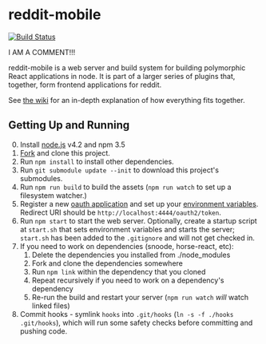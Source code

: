 reddit-mobile
=============

[![Build Status](https://travis-ci.org/reddit/reddit-mobile.svg?branch=master)](https://travis-ci.org/reddit/reddit-mobile)

I AM A COMMENT!!!

reddit-mobile is a web server and build system for building polymorphic
React applications in node. It is part of a larger series of plugins that,
together, form frontend applications for reddit.

See [the wiki](https://github.com/reddit/reddit-mobile/wiki) for an in-depth
explanation of how everything fits together.

Getting Up and Running
----------------------

0. Install [node.js](https://nodejs.org/download/) v4.2 and npm 3.5
1. [Fork](https://github.com/reddit/reddit-mobile/fork) and clone
  this project.
2. Run `npm install` to install other dependencies.
3. Run `git submodule update --init` to download this project's submodules.
4. Run `npm run build` to build the assets (`npm run watch` to set up a filesystem watcher.)
5. Register a new [oauth application](https://www.reddit.com/prefs/apps/) and
  set up your [environment variables](./CONFIG.md). Redirect URI should be
  `http://localhost:4444/oauth2/token`.
6. Run `npm start` to start the web server. Optionally, create a startup script
  at `start.sh` that sets environment variables and starts the server;
  `start.sh` has been added to the `.gitignore` and will not get checked in.
7. If you need to work on dependencies (snoode, horse-react, etc):
    1. Delete the dependencies you installed from ./node_modules
    2. Fork and clone the dependencies somewhere
    3. Run `npm link` within the dependency that you cloned
    4. Repeat recursively if you need to work on a dependency's dependency
    5. Re-run the build and restart your server (`npm run watch` *will* watch
      linked files)
8. Commit hooks - symlink `hooks` into `.git/hooks` (`ln -s -f ./hooks .git/hooks`), which
  will run some safety checks before committing and pushing code.

